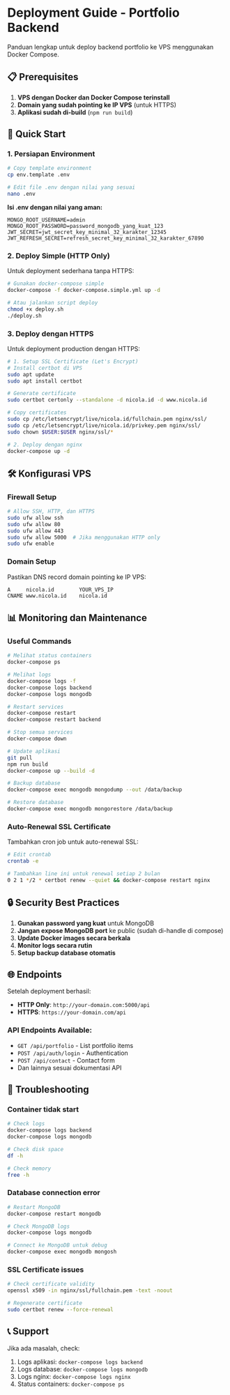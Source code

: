 # Deployment Guide - Portfolio Backend

Panduan lengkap untuk deploy backend portfolio ke VPS menggunakan Docker Compose.

## 📋 Prerequisites

1. **VPS dengan Docker dan Docker Compose terinstall**
2. **Domain yang sudah pointing ke IP VPS** (untuk HTTPS)
3. **Aplikasi sudah di-build** (`npm run build`)

## 🚀 Quick Start

### 1. Persiapan Environment

```bash
# Copy template environment
cp env.template .env

# Edit file .env dengan nilai yang sesuai
nano .env
```

**Isi .env dengan nilai yang aman:**
```env
MONGO_ROOT_USERNAME=admin
MONGO_ROOT_PASSWORD=password_mongodb_yang_kuat_123
JWT_SECRET=jwt_secret_key_minimal_32_karakter_12345
JWT_REFRESH_SECRET=refresh_secret_key_minimal_32_karakter_67890
```

### 2. Deploy Simple (HTTP Only)

Untuk deployment sederhana tanpa HTTPS:

```bash
# Gunakan docker-compose simple
docker-compose -f docker-compose.simple.yml up -d

# Atau jalankan script deploy
chmod +x deploy.sh
./deploy.sh
```

### 3. Deploy dengan HTTPS

Untuk deployment production dengan HTTPS:

```bash
# 1. Setup SSL Certificate (Let's Encrypt)
# Install certbot di VPS
sudo apt update
sudo apt install certbot

# Generate certificate
sudo certbot certonly --standalone -d nicola.id -d www.nicola.id

# Copy certificates
sudo cp /etc/letsencrypt/live/nicola.id/fullchain.pem nginx/ssl/
sudo cp /etc/letsencrypt/live/nicola.id/privkey.pem nginx/ssl/
sudo chown $USER:$USER nginx/ssl/*

# 2. Deploy dengan nginx
docker-compose up -d
```

## 🛠️ Konfigurasi VPS

### Firewall Setup
```bash
# Allow SSH, HTTP, dan HTTPS
sudo ufw allow ssh
sudo ufw allow 80
sudo ufw allow 443
sudo ufw allow 5000  # Jika menggunakan HTTP only
sudo ufw enable
```

### Domain Setup
Pastikan DNS record domain pointing ke IP VPS:
```
A     nicola.id        YOUR_VPS_IP
CNAME www.nicola.id    nicola.id
```

## 📊 Monitoring dan Maintenance

### Useful Commands

```bash
# Melihat status containers
docker-compose ps

# Melihat logs
docker-compose logs -f
docker-compose logs backend
docker-compose logs mongodb

# Restart services
docker-compose restart
docker-compose restart backend

# Stop semua services
docker-compose down

# Update aplikasi
git pull
npm run build
docker-compose up --build -d

# Backup database
docker-compose exec mongodb mongodump --out /data/backup

# Restore database
docker-compose exec mongodb mongorestore /data/backup
```

### Auto-Renewal SSL Certificate

Tambahkan cron job untuk auto-renewal SSL:
```bash
# Edit crontab
crontab -e

# Tambahkan line ini untuk renewal setiap 2 bulan
0 2 1 */2 * certbot renew --quiet && docker-compose restart nginx
```

## 🔒 Security Best Practices

1. **Gunakan password yang kuat** untuk MongoDB
2. **Jangan expose MongoDB port** ke public (sudah di-handle di compose)
3. **Update Docker images secara berkala**
4. **Monitor logs secara rutin**
5. **Setup backup database otomatis**

## 🌐 Endpoints

Setelah deployment berhasil:

- **HTTP Only**: `http://your-domain.com:5000/api`
- **HTTPS**: `https://your-domain.com/api`

### API Endpoints Available:
- `GET /api/portfolio` - List portfolio items
- `POST /api/auth/login` - Authentication
- `POST /api/contact` - Contact form
- Dan lainnya sesuai dokumentasi API

## 🐛 Troubleshooting

### Container tidak start
```bash
# Check logs
docker-compose logs backend
docker-compose logs mongodb

# Check disk space
df -h

# Check memory
free -h
```

### Database connection error
```bash
# Restart MongoDB
docker-compose restart mongodb

# Check MongoDB logs
docker-compose logs mongodb

# Connect ke MongoDB untuk debug
docker-compose exec mongodb mongosh
```

### SSL Certificate issues
```bash
# Check certificate validity
openssl x509 -in nginx/ssl/fullchain.pem -text -noout

# Regenerate certificate
sudo certbot renew --force-renewal
```

## 📞 Support

Jika ada masalah, check:
1. Logs aplikasi: `docker-compose logs backend`
2. Logs database: `docker-compose logs mongodb`
3. Logs nginx: `docker-compose logs nginx`
4. Status containers: `docker-compose ps` 